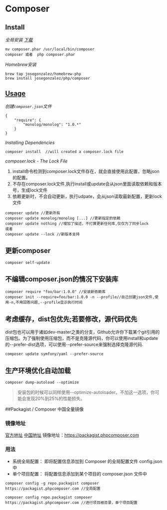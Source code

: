 # Composer

## Install

*全局安装  [下载](https://getcomposer.org/installer)*

```
mv composer.phar /usr/local/bin/composer
composer 或者  php composer.phar 
```

*Homebrew安装*

```
brew tap josegonzalez/homebrew-php  
brew install josegonzalez/php/composer
```

## [Usage](https://getcomposer.org/doc/01-basic-usage.md)

*创建`composer.json`文件*

```
{
	"require": {
		"monolog/monolog": "1.0.*" 
	}
}
```
*Installing Dependencies*

```
composer install  //will created a composer.lock file
```

*composer.lock - The Lock File*

1. install命令检测到composer.lock文件存在，就会直接使用此配置，忽略json的配置。
2. 不存在composer.lock文件,执行install或update会从json里面读取依赖和版本号，生成lock文件
3. 依赖更新时，不会自动更新，执行udpate，会从json读取最新配置，更新lock文件

```
composer update //更新所有
composer update monolog/monolog [...] //更新指定的依赖
composer update nothing //增加了描述，不打算更新任何库,仅仅为了同步lock
或者
composer update --lock //新版本支持
```
## 更新composer
```
composer self-update
```

## 不编辑composer.json的情况下安装库
```
composer require "foo/bar:1.0.0" //安装新依赖库
composer init --require=foo/bar:1.0.0 -n --profile//自己创建json文件,使用-n,不用回答问题,--profile显示执行时间
```

## 考虑缓存，dist包优先;若要修改，源代码优先

dist包也可以用于诸如dev-master之类的分支，Github允许你下载某个git引用的压缩包。为了强制使用压缩包，而不是克隆源代码，你可以使用install和update的--prefer-dist选项，可以使用--prefer-source来强制选择克隆源代码.

```
composer update symfony/yaml --prefer-source  
```

## 生产环境优化自动加载
```
composer dump-autoload --optimize  
```
>安装包的时候可以同样使用--optimize-autoloader。不加这一选项，你可能会发现20%到25%的性能损失。


##Packagist / Composer 中国全量镜像
### 镜像地址
[官方地址](https://packagist.org/) [中国地址](http://pkg.phpcomposer.com/)
镜像地址：<https://packagist.phpcomposer.com>
### 用法
- 系统全局配置： 即将配置信息添加到 Composer 的全局配置文件 config.json 中
- 单个项目配置： 将配置信息添加到某个项目的 composer.json 文件中

```
composer config -g repo.packagist composer https://packagist.phpcomposer.com //全局配置

composer config repo.packagist composer https://packagist.phpcomposer.com //进行项目根目录，单个项目配置
```


